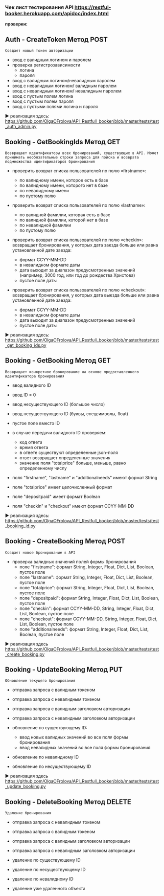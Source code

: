 ### Чек лист тестирования API https://restful-booker.herokuapp.com/apidoc/index.html

**проверки:**

## Auth - CreateToken Метод POST
`Создает новый токен авторизации`

* вход с валидным логином и паролем
* проверка регистрозависимости 
   * логина
   * пароля
* вход с  валидным логином/невалидным паролем
* вход с невалидным логином/ валидным паролем
* вход с невалидным логином/ невалидным паролем
* вход с пустым полем логина
* вход с пустым полем пароля
* вход с пустыми полями логина и пароля

► реализация здесь: https://github.com/OlgaOFrolova/API_Restfull_booker/blob/master/tests/test_auth_admin.py

## Booking - GetBookingIds Метод GET
`Возвращает идентификаторы всех бронирований, существующих в API. Может принимать необязательные строки запроса для поиска и возврата подмножества идентификаторов бронирования`

* проверить возврат списка пользователей по полю «firstname»:
   * по валидному имени, которое есть в базе
   * по валидному имени, которого нет в базе
   * по невалидному имени 
   * по пустому полю

* проверить возврат списка пользователей по полю «lastname»:
   * по валидной фамилии, которая есть в базе
   * по валидной фамилии, которой нет в базе
   * по невалидной фамилии
   * по пустому полю

* проверить возврат списка пользователей по полю «checkin»: возвращает бронирования, у которых дата заезда больше или равна установленной дате заезда:
   * формат CCYY-MM-DD
   * в невалидном формате даты
   * дата выходит за диапазон предусмотренных значений (например, 3000 год, или год до рождества Христова)
   * пустое поле даты

* проверить возврат списка пользователей по полю «checkout»: возвращает бронирования, у которых дата выезда больше или равна установленной дате заезда:
   * формат CCYY-MM-DD
   * в невалидном формате даты
   * дата выходит за диапазон предусмотренных значений
   * пустое поле даты
   
► реализация здесь: https://github.com/OlgaOFrolova/API_Restfull_booker/blob/master/tests/test_get_booking_ids.py

## Booking - GetBooking Метод GET
`Возвращает конкретное бронирование на основе предоставленного идентификатора бронирования`

* ввод валидного ID
* ввод  ID = 0
* ввод несуществующего ID (большое число)
* ввод несуществующего ID (буквы, спецсимволы, float)
* пустое поле вместо ID

* в случае передачи валидного ID проверяем:
   * код ответа
   * время ответа
   * в ответе существуют определенные json-поля
   * ответ возвращает определенные значения
   * значение поля "totalprice" больше, меньше, равно  определенному числу

* поля  "firstname", "lastname" и  "additionalneeds"  имеют формат String
* поле "totalprice" имеет целочисленный формат 
* поле "depositpaid" имеет формат Boolean
* поля "checkin" и "checkout" имеют формат CCYY-MM-DD

► реализация здесь: https://github.com/OlgaOFrolova/API_Restfull_booker/blob/master/tests/test_booking_id.py

## Booking - CreateBooking Метод POST
`Создает новое бронирование в API`

* проверка валидных значений полей формы бронирования
   * поле  "firstname":  формат String, Integer, Float, Dict, List, Boolean, пустое поле
   * поле  "lastname": формат String, Integer, Float, Dict, List, Boolean, пустое поле
   * поле "totalprice": формат String, Integer, Float, Dict, List, Boolean, пустое поле
   * поле "depositpaid": формат String, Integer, Float, Dict, List, Boolean, пустое поле
   * поле "checkin": формат CCYY-MM-DD, String, Integer, Float, Dict, List, Boolean, пустое поле
   * поле "checkout": формат CCYY-MM-DD, String, Integer, Float, Dict, List, Boolean, пустое поле
   * поле  "additionalneeds": формат String, Integer, Float, Dict, List, Boolean, пустое поле

► реализация здесь https://github.com/OlgaOFrolova/API_Restfull_booker/blob/master/tests/test_create_booking.py

## Booking - UpdateBooking Метод PUT
`Обновление текущего бронирования`

* отправка запроса с валидным токеном
* отправка запроса с невалидным токеном
* отправка запроса с валидным заголовком авторизации
* отправка запроса с невалидным заголовком авторизации

* обновление по существующему ID:
   * ввод новых валидных значений во все поля формы бронирования
   * ввод невалидных значений во все поля формы бронирования
   
* обновление по невалидному ID
* обновление по несуществующему ID

► реализация здесь https://github.com/OlgaOFrolova/API_Restfull_booker/blob/master/tests/test_update_booking.py

## Booking - DeleteBooking Метод DELETE
`Удаление бронирования`

* отправка запроса с невалидным токеном
* отправка запроса с валидным токеном
* отправка запроса с валидным заголовком авторизации
* отправка запроса с невалидным заголовком авторизации

* удаление по существующему ID
* удаление по несуществующему ID
* удаление по невалидному ID
* удаление уже удаленного объекта
